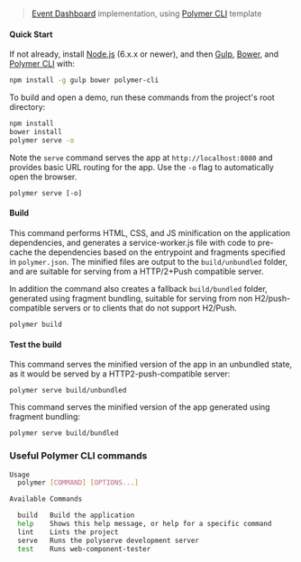 # <x-dashboard>

> [Event Dashboard](http://www.site.uplabs.com/posts/dashboard-for-event-management-project) implementation, using [Polymer CLI](https://github.com/Polymer/polymer-cli) template 


#### Quick Start

If not already, install [Node.js](https://nodejs.org/en/) (6.x.x or newer), and
then [Gulp](http://gulpjs.com/), [Bower](https://bower.io/), and
[Polymer CLI](https://github.com/Polymer/polymer-cli) with:

```sh
npm install -g gulp bower polymer-cli
```

To build and open a demo, run these commands from the project's root directory:

```sh
npm install
bower install
polymer serve -o
```

Note the `serve` command serves the app at `http://localhost:8080` and provides
basic URL routing for the app. Use the `-o` flag to automatically open the browser.

    polymer serve [-o]


#### Build

This command performs HTML, CSS, and JS minification on the application
dependencies, and generates a service-worker.js file with code to pre-cache the
dependencies based on the entrypoint and fragments specified in `polymer.json`.
The minified files are output to the `build/unbundled` folder, and are suitable
for serving from a HTTP/2+Push compatible server.

In addition the command also creates a fallback `build/bundled` folder,
generated using fragment bundling, suitable for serving from non
H2/push-compatible servers or to clients that do not support H2/Push.

    polymer build


#### Test the build

This command serves the minified version of the app in an unbundled state, as it would
be served by a HTTP2-push-compatible server:

    polymer serve build/unbundled

This command serves the minified version of the app generated using fragment bundling:

    polymer serve build/bundled


### Useful Polymer CLI commands

```sh
Usage
  polymer [COMMAND] [OPTIONS...]

Available Commands

  build   Build the application
  help    Shows this help message, or help for a specific command
  lint    Lints the project
  serve   Runs the polyserve development server
  test    Runs web-component-tester
```
